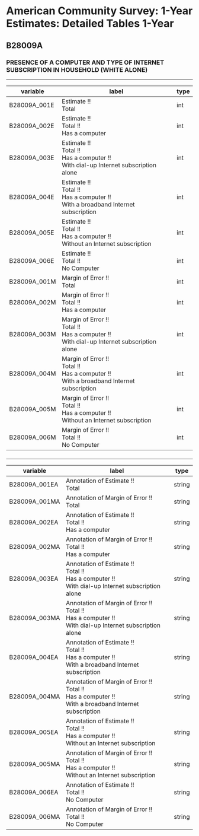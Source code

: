 # American Community Survey: 1-Year Estimates: Detailed Tables 1-Year

## B28009A

### PRESENCE OF A COMPUTER AND TYPE OF INTERNET SUBSCRIPTION IN HOUSEHOLD (WHITE ALONE)

___

| variable | label | type |
| ----- | ----- | ----- |
| B28009A_001E | Estimate !!<br>Total | int |
| B28009A_002E | Estimate !!<br>Total !!<br>Has a computer | int |
| B28009A_003E | Estimate !!<br>Total !!<br>Has a computer !!<br>With dial-up Internet subscription alone | int |
| B28009A_004E | Estimate !!<br>Total !!<br>Has a computer !!<br>With a broadband Internet subscription | int |
| B28009A_005E | Estimate !!<br>Total !!<br>Has a computer !!<br>Without an Internet subscription | int |
| B28009A_006E | Estimate !!<br>Total !!<br>No Computer | int |
| B28009A_001M | Margin of Error !!<br>Total | int |
| B28009A_002M | Margin of Error !!<br>Total !!<br>Has a computer | int |
| B28009A_003M | Margin of Error !!<br>Total !!<br>Has a computer !!<br>With dial-up Internet subscription alone | int |
| B28009A_004M | Margin of Error !!<br>Total !!<br>Has a computer !!<br>With a broadband Internet subscription | int |
| B28009A_005M | Margin of Error !!<br>Total !!<br>Has a computer !!<br>Without an Internet subscription | int |
| B28009A_006M | Margin of Error !!<br>Total !!<br>No Computer | int |
### 

___

| variable | label | type |
| ----- | ----- | ----- |
| B28009A_001EA | Annotation of Estimate !!<br>Total | string |
| B28009A_001MA | Annotation of Margin of Error !!<br>Total | string |
| B28009A_002EA | Annotation of Estimate !!<br>Total !!<br>Has a computer | string |
| B28009A_002MA | Annotation of Margin of Error !!<br>Total !!<br>Has a computer | string |
| B28009A_003EA | Annotation of Estimate !!<br>Total !!<br>Has a computer !!<br>With dial-up Internet subscription alone | string |
| B28009A_003MA | Annotation of Margin of Error !!<br>Total !!<br>Has a computer !!<br>With dial-up Internet subscription alone | string |
| B28009A_004EA | Annotation of Estimate !!<br>Total !!<br>Has a computer !!<br>With a broadband Internet subscription | string |
| B28009A_004MA | Annotation of Margin of Error !!<br>Total !!<br>Has a computer !!<br>With a broadband Internet subscription | string |
| B28009A_005EA | Annotation of Estimate !!<br>Total !!<br>Has a computer !!<br>Without an Internet subscription | string |
| B28009A_005MA | Annotation of Margin of Error !!<br>Total !!<br>Has a computer !!<br>Without an Internet subscription | string |
| B28009A_006EA | Annotation of Estimate !!<br>Total !!<br>No Computer | string |
| B28009A_006MA | Annotation of Margin of Error !!<br>Total !!<br>No Computer | string |

